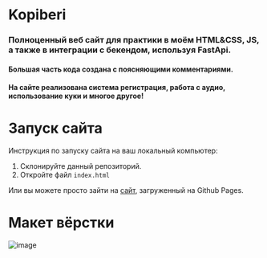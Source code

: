 # Kopiberi
### Полноценный веб сайт для практики в моём HTML&CSS, JS, а также в интеграции с бекендом, используя FastApi.
#### Большая часть кода создана с поясняющими комментариями.
#### На сайте реализована система регистрация, работа с аудио, использование куки и многое другое!

# Запуск сайта
Инструкция по запуску сайта на ваш локальный компьютер:
   1. Склонируйте данный репозиторий.
   2. Откройте файл ```index.html```
   
Или вы можете просто зайти на [сайт](https://evgeniywis.github.io/Kopiberi/), загруженный на Github Pages.
# Макет вёрстки
![image](https://github.com/KrisWis/Kopiberi/assets/94256853/acafe608-e496-447e-9285-4440dca0c1db)
